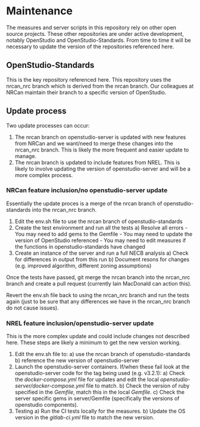 # Maintenance
The measures and server scripts in this repository rely on other open source projects. These other repositories 
are under active development, notably OpenStudio and OpenStudio-Standards. From time to time it will be necessary 
to update the version of the repositories referenced here.

## OpenStudio-Standards
This is the key repository referenced here. This repository uses the nrcan_nrc branch which is derived from the nrcan 
branch. Our colleagues at NRCan maintain their branch to a specific version of OpenStudio.

## Update process

Two update processes can occur:
1) The nrcan branch on openstudio-server is updated with new features from NRCan and we want/need to merge these changes 
into the nrcan_nrc branch. This is likely the more frequent and easier update to manage.
2) The nrcan branch is updated to include features from NREL. This is likely to involve updating the version of openstudio-server 
and will be a more complex process. 



### NRCan feature inclusion/no openstudio-server update
Essentially the update proces is a merge of the nrcan branch of openstudio-standards into the nrcan_nrc branch. 

1) Edit the env.sh file to use the nrcan branch of openstudio-standards
2) Create the test environment and run all the tests
    a) Resolve all errors
	    - You may need to add gems to the Gemfile
		- You may need to update the version of OpenStudio referenced
		- You may need to edit measures if the functions in openstudio-standards have changed
3) Create an instance of the server and run a full NECB analysis
    a) Check for differences in output from this run
	b) Document resons for changes (e.g. improved algorithm, different zoning assumptions)
	
Once the tests have passed, git merge the nrcan branch into the nrcan_nrc branch and create a pull request 
(currently Iain MacDonald can action this).

Revert the env.sh file back to using the nrcan_nrc branch and run the tests again (just to be sure that any 
differences we have in the nrcan_nrc branch do not cause issues).

### NREL feature inclusion/openstudio-server update
This is the more complex update and could include changes not described here. These steps are likely a minimum 
to get the new version working.

1) Edit the env.sh file to:
    a) use the nrcan branch of openstudio-standards
	b) reference the new version of openstudio-server
2) Launch the openstudio-server containers. If/when these fail look at the openstudio-server code for the tag being used (e.g. v3.2.1):
    a) Check the _docker-compose.yml_ file for updates and edit the local _openstudio-server/docker-compose.yml_ file to match.
	b) Check the version of ruby specified in the _Gemfile_, match this in the local _Gemfile_.
	c) Check the server specific gems in server/Gemfile (specifically the versions of openstudio components).
3) Testing
	a) Run the CI tests locally for the measures.
	b) Update the OS version in the _gitlab-ci.yml_ file to match the new version.
